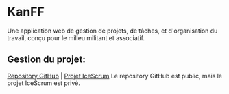 # KanFF
Une application web de gestion de projets, de tâches, et d'organisation du travail, conçu pour le milieu militant et associatif.

## Gestion du projet:
[Repository GitHub](https://github.com/samuelroland/KanFF) | [Projet IceScrum](https://cloud.icescrum.com/p/PWB2AGDC)
Le repository GitHub est public, mais le projet IceScrum est privé.

